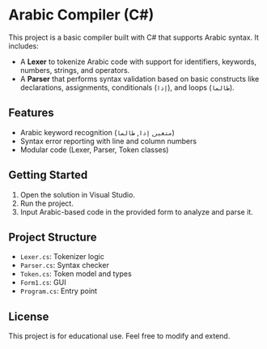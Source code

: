 # Arabic Compiler (C#)

This project is a basic compiler built with C# that supports Arabic syntax. It includes:

- A **Lexer** to tokenize Arabic code with support for identifiers, keywords, numbers, strings, and operators.
- A **Parser** that performs syntax validation based on basic constructs like declarations, assignments, conditionals (`إذا`), and loops (`طالما`).

## Features

- Arabic keyword recognition (`متغير`, `إذا`, `طالما`)
- Syntax error reporting with line and column numbers
- Modular code (Lexer, Parser, Token classes)

## Getting Started

1. Open the solution in Visual Studio.
2. Run the project.
3. Input Arabic-based code in the provided form to analyze and parse it.

## Project Structure

- `Lexer.cs`: Tokenizer logic
- `Parser.cs`: Syntax checker
- `Token.cs`: Token model and types
- `Form1.cs`: GUI 
- `Program.cs`: Entry point

## License

This project is for educational use. Feel free to modify and extend.
